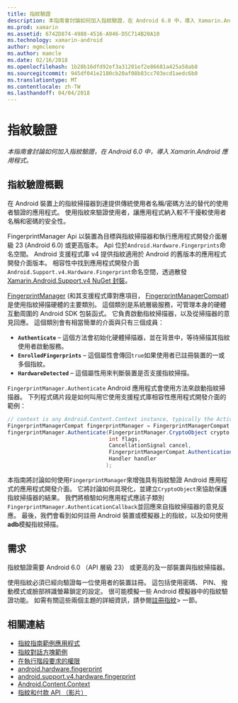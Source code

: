 ```yaml
---
title: 指紋驗證
description: 本指南會討論如何加入指紋驗證，在 Android 6.0 中，導入 Xamarin.Android 應用程式。
ms.prod: xamarin
ms.assetid: 6742D874-4988-4516-A946-D5C714B20A10
ms.technology: xamarin-android
author: mgmclemore
ms.author: mamcle
ms.date: 02/16/2018
ms.openlocfilehash: 1b28b16dfd92ef3a31201ef2e86681a425a58ab8
ms.sourcegitcommit: 945df041e2180cb20af08b83cc703ecd1aedc6b0
ms.translationtype: MT
ms.contentlocale: zh-TW
ms.lasthandoff: 04/04/2018
---
```

# <a name="fingerprint-authentication"></a>指紋驗證

_本指南會討論如何加入指紋驗證，在 Android 6.0 中，導入 Xamarin.Android 應用程式。_


## <a name="fingerprint-authentication-overview"></a>指紋驗證概觀

在 Android 裝置上的指紋掃描器到達提供傳統使用者名稱/密碼方法的替代的使用者驗證的應用程式。 使用指紋來驗證使用者，讓應用程式納入較不干擾較使用者名稱和密碼的安全性。

FingerprintManager Api 以裝置為目標與指紋掃描器和執行應用程式開發介面層級 23 (Android 6.0) 或更高版本。 Api 位於`Android.Hardware.Fingerprints`命名空間。 Android 支援程式庫 v4 提供指紋適用於 Android 的舊版本的應用程式開發介面版本。 相容性中找到應用程式開發介面`Android.Support.v4.Hardware.Fingerprint`命名空間，透過散發[Xamarin.Android.Support.v4 NuGet 封裝](https://www.nuget.org/packages/Xamarin.Android.Support.v4/)。

[FingerprintManager](http://developer.android.com/reference/android/hardware/fingerprint/FingerprintManager.html) (和其支援程式庫對應項目， [FingerprintManagerCompat](http://developer.android.com/reference/android/support/v4/hardware/fingerprint/FingerprintManagerCompat.html)) 是使用指紋掃描硬體的主要類別。 這個類別是系統層級服務，可管理本身的硬體互動周圍的 Android SDK 包裝函式。 它負責啟動指紋掃描器，以及從掃描器的意見回應。 這個類別會有相當簡單的介面與只有三個成員：

* **`Authenticate`** &ndash; 這個方法會初始化硬體掃描器，並在背景中，等待掃描其指紋使用者啟動服務。
* **`EnrolledFingerprints`** &ndash; 這個屬性會傳回`true`如果使用者已註冊裝置的一或多個指紋。
* **`HardwareDetected`** &ndash; 這個屬性用來判斷裝置是否支援指紋掃描。

`FingerprintManager.Authenticate` Android 應用程式會使用方法來啟動指紋掃描器。 下列程式碼片段是如何叫用它使用支援程式庫相容性應用程式開發介面的範例：

```csharp
// context is any Android.Content.Context instance, typically the Activity 
FingerprintManagerCompat fingerprintManager = FingerprintManagerCompat.From(context);
fingerprintManager.Authenticate(FingerprintManager.CryptoObject crypto,
                                int flags,
                                CancellationSignal cancel,
                                FingerprintManagerCompat.AuthenticationCallback callback,
                                Handler handler
                               );
```

本指南將討論如何使用`FingerprintManager`來增強具有指紋驗證 Android 應用程式的應用程式開發介面。 它將討論如何具現化，並建立`CryptoObject`來協助保護指紋掃描器的結果。 我們將檢驗如何應用程式應該子類別`FingerprintManager.AuthenticationCallback`並回應來自指紋掃描器的意見反應。 最後，我們會看到如何註冊 Android 裝置或模擬器上的指紋，以及如何使用**adb**模擬指紋掃描。

## <a name="requirements"></a>需求

指紋驗證需要 Android 6.0 （API 層級 23） 或更高的及一部裝置與指紋掃描器。 

使用指紋必須已經向驗證每一位使用者的裝置註冊。 這包括使用密碼、 PIN、 撥動模式或臉部辨識螢幕鎖定的設定。 很可能模擬一些 Android 模擬器中的指紋驗證功能。  如需有關這些兩個主題的詳細資訊，請參閱[註冊指紋](enrolling-fingerprint.md)> 一節。 






## <a name="related-links"></a>相關連結

- [指紋指南範例應用程式](https://developer.xamarin.com/samples/monodroid/FingerprintGuide/)
- [指紋對話方塊範例](https://developer.xamarin.com/samples/monodroid/android-m/FingerprintDialog/)
- [在執行階段要求的權限](http://developer.android.com/training/permissions/requesting.html)
- [android.hardware.fingerprint](http://developer.android.com/reference/android/hardware/fingerprint/package-summary.html)
- [android.support.v4.hardware.fingerprint](http://developer.android.com/reference/android/support/v4/hardware/fingerprint/package-summary.html)
- [Android.Content.Context](https://developer.xamarin.com/api/type/Android.Content.Context/)
- [指紋和付款 API （影片）](https://youtu.be/VOn7VrTRlA4)

